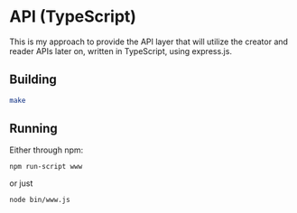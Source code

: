 # API (TypeScript)

This is my approach to provide the API layer that will utilize the creator and reader APIs later on, written in TypeScript, using express.js.

## Building

```bash
make
```

## Running

Either through npm:

```
npm run-script www
```

or just

```
node bin/www.js
```

